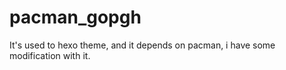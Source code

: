 # pacman_gopgh
It's used to hexo theme, and it depends on pacman, i have some modification with it.
